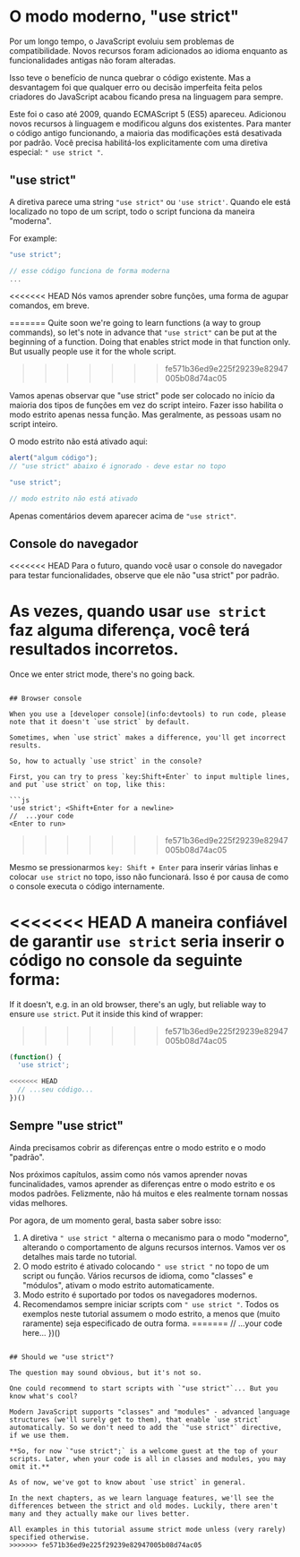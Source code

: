 # O modo moderno, "use strict"

Por um longo tempo, o JavaScript evoluiu sem problemas de compatibilidade. Novos recursos foram adicionados ao idioma enquanto as funcionalidades antigas não foram alteradas.

Isso teve o benefício de nunca quebrar o código existente. Mas a desvantagem foi que qualquer erro ou decisão imperfeita feita pelos criadores do JavaScript acabou ficando presa na linguagem para sempre.

Este foi o caso até 2009, quando ECMAScript 5 (ES5) apareceu. Adicionou novos recursos à linguagem e modificou alguns dos existentes. Para manter o código antigo funcionando, a maioria das modificações está desativada por padrão. Você precisa habilitá-los explicitamente com uma diretiva especial: `" use strict "`.

## "use strict"

A diretiva parece uma string `"use strict"` ou `'use strict'`. Quando ele está localizado no topo de um script, todo o script funciona da maneira "moderna".

For example:

```js
"use strict";

// esse código funciona de forma moderna
...
```

<<<<<<< HEAD
Nós vamos aprender sobre funções, uma forma de agupar comandos, em breve.

=======
Quite soon we're going to learn functions (a way to group commands), so let's note in advance that `"use strict"` can be put at the beginning of a function. Doing that enables strict mode in that function only. But usually people use it for the whole script.
>>>>>>> fe571b36ed9e225f29239e82947005b08d74ac05

Vamos apenas observar que "use strict" pode ser colocado no início da maioria dos tipos de funções em vez do script inteiro. Fazer isso habilita o modo estrito apenas nessa função. Mas geralmente, as pessoas usam no script inteiro.

O modo estrito não está ativado aqui:

```js no-strict
alert("algum código");
// "use strict" abaixo é ignorado - deve estar no topo

"use strict";

// modo estrito não está ativado
```

Apenas comentários devem aparecer acima de `"use strict"`.

## Console do navegador

<<<<<<< HEAD
Para o futuro, quando você usar o console do navegador para testar funcionalidades, observe que ele não "usa strict" por padrão.

As vezes, quando usar `use strict` faz alguma diferença, você terá resultados incorretos.
=======
Once we enter strict mode, there's no going back.
```

## Browser console

When you use a [developer console](info:devtools) to run code, please note that it doesn't `use strict` by default.

Sometimes, when `use strict` makes a difference, you'll get incorrect results.

So, how to actually `use strict` in the console?

First, you can try to press `key:Shift+Enter` to input multiple lines, and put `use strict` on top, like this:

```js
'use strict'; <Shift+Enter for a newline>
//  ...your code
<Enter to run>
```
>>>>>>> fe571b36ed9e225f29239e82947005b08d74ac05

Mesmo se pressionarmos `key: Shift + Enter` para inserir várias linhas e colocar` use strict` no topo, isso não funcionará. Isso é por causa de como o console executa o código internamente.

<<<<<<< HEAD
A maneira confiável de garantir `use strict` seria inserir o código no console da seguinte forma:
=======
If it doesn't, e.g. in an old browser, there's an ugly, but reliable way to ensure `use strict`. Put it inside this kind of wrapper:
>>>>>>> fe571b36ed9e225f29239e82947005b08d74ac05

```js
(function() {
  'use strict';

<<<<<<< HEAD
  // ...seu código...
})()
```

## Sempre "use strict"

Ainda precisamos cobrir as diferenças entre o modo estrito e o modo "padrão".

Nos próximos capítulos, assim como nós vamos aprender novas funcinalidades, vamos aprender as diferenças entre o modo estrito e os modos padrões. Felizmente, não há muitos e eles realmente tornam nossas vidas melhores.

Por agora, de um momento geral, basta saber sobre isso:

1. A diretiva `" use strict "` alterna o mecanismo para o modo "moderno", alterando o comportamento de alguns recursos internos. Vamos ver os detalhes mais tarde no tutorial.
2. O modo estrito é ativado colocando `" use strict "` no topo de um script ou função. Vários recursos de idioma, como "classes" e "módulos", ativam o modo estrito automaticamente.
3. Modo estrito é suportado por todos os navegadores modernos.
4. Recomendamos sempre iniciar scripts com `" use strict "`. Todos os exemplos neste tutorial assumem o modo estrito, a menos que (muito raramente) seja especificado de outra forma.
=======
  // ...your code here...
})()
```

## Should we "use strict"?

The question may sound obvious, but it's not so.

One could recommend to start scripts with `"use strict"`... But you know what's cool?

Modern JavaScript supports "classes" and "modules" - advanced language structures (we'll surely get to them), that enable `use strict` automatically. So we don't need to add the `"use strict"` directive, if we use them.

**So, for now `"use strict";` is a welcome guest at the top of your scripts. Later, when your code is all in classes and modules, you may omit it.**

As of now, we've got to know about `use strict` in general.

In the next chapters, as we learn language features, we'll see the differences between the strict and old modes. Luckily, there aren't many and they actually make our lives better.

All examples in this tutorial assume strict mode unless (very rarely) specified otherwise.
>>>>>>> fe571b36ed9e225f29239e82947005b08d74ac05
